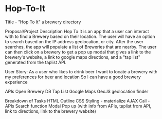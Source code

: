# Hop-To-It
Title - "Hop To It" a brewery directory

Proposal/Project Description
Hop To It is an app that a user can interact with to find a Brewery based on their location. The user will have an option to search based on the IP address geolocation, or city. After the user searches, the app will populate a list of Breweries that are nearby. The user can then click on a brewery to get a pop up modal that gives a link to the brewery's website, a link to google maps directions, and a "tap list" generated from the taplist API.

User Story:
As a user who likes to drink beer
I want to locate a brewery with my preferences for beer and location
So I can have a good brewery experience

APIs
Open Brewery DB
Tap List
Google Maps
GeoJS geolocation finder

Breakdown of Tasks
HTML Outline
CSS Styling - materialize
AJAX Call - APIs
Search function
Modal Pop up (with info from APIs, taplist from API, link to directions, link to the brewery website)






